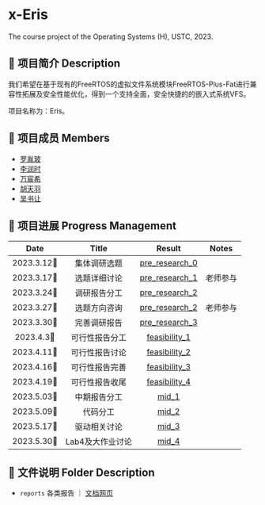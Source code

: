 # x-Eris
The course project of the Operating Systems (H), USTC, 2023.

## 📄 项目简介 Description
我们希望在基于现有的FreeRTOS的虚拟文件系统模块FreeRTOS-Plus-Fat进行兼容性拓展及安全性能优化，得到一个支持全面，安全快捷的的嵌入式系统VFS。

项目名称为：Eris。

## 👤 项目成员 Members
* [罗胤玻](https://github.com/origami-b) 
* [李润时](https://github.com/stflrs)
* [万宸希](https://github.com/vvcvv-as) 
* [胡天羽](https://github.com/tyrionhu) 
* [吴书让](https://github.com/odeinjul)

## 📅 项目进展 Progress Management
|    Date    |         Title         |                            Result                            |    Notes     |
| :--------: | :-------------------: | :----------------------------------------------------------: | :----------: |
| 2023.3.12🌃 | 集体调研选题 | [pre_research_0](/reports/pre_discussion/2023_03_17/meeting.md) |              |
| 2023.3.17🌃 | 选题详细讨论 | [pre_research_1](/reports/pre_discussion/2023_03_17/meeting.md) |  老师参与     |
| 2023.3.24🌃 | 调研报告分工 | [pre_research_2](/reports/pre_discussion/2023_03_24/meeting.md) |              |
| 2023.3.27🌆 | 选题方向咨询 | [pre_research_2](/reports/pre_discussion/2023_03_24/meeting.md) |  老师参与     |
| 2023.3.30🌃 | 完善调研报告 | [pre_research_3](/reports/pre_discussion/2023_03_30/meeting.md) |              |
| 2023.4.3🌃 | 可行性报告分工 | [feasibility_1](/reports/feasibility/2023_04_03/meeting.md) |              |
| 2023.4.11🌃 | 可行性报告讨论 | [feasibility_2](/reports/feasibility/2023_04_11/meeting.md) |              |
| 2023.4.16🌃 | 可行性报告完善 | [feasibility_3](/reports/feasibility/2023_04_16/meeting.md) |              |
| 2023.4.19🌃 | 可行性报告收尾 | [feasibility_4](/reports/feasibility/2023_04_19/meeting.md) |              |
| 2023.5.03🌃 | 中期报告分工 | [mid_1](/reports/mid_report/2023_05_03/meeting.md) |              |
| 2023.5.09🌃 | 代码分工 | [mid_2](/reports/mid_report/2023_05_09/meeting.md) |              |
| 2023.5.17🌃 | 驱动相关讨论 | [mid_3](/reports/mid_report/2023_05_17/meeting.md) |              |
| 2023.5.30🌃 | Lab4及大作业讨论 | [mid_4](/reports/mid_report/2023_05_30/meeting.md) |              |

## 📂 文件说明 Folder Description
* ```reports``` 各类报告  ｜ [文档网页](https://osh-2023.github.io/x-Eris)
